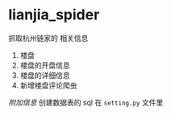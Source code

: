 # lianjia_spider

抓取杭州链家的 相关信息
1. 楼盘
2. 楼盘的开盘信息
3. 楼盘的详细信息
4. 新增楼盘评论爬虫

*附加信息*
创建数据表的 sql 在 `setting.py` 文件里